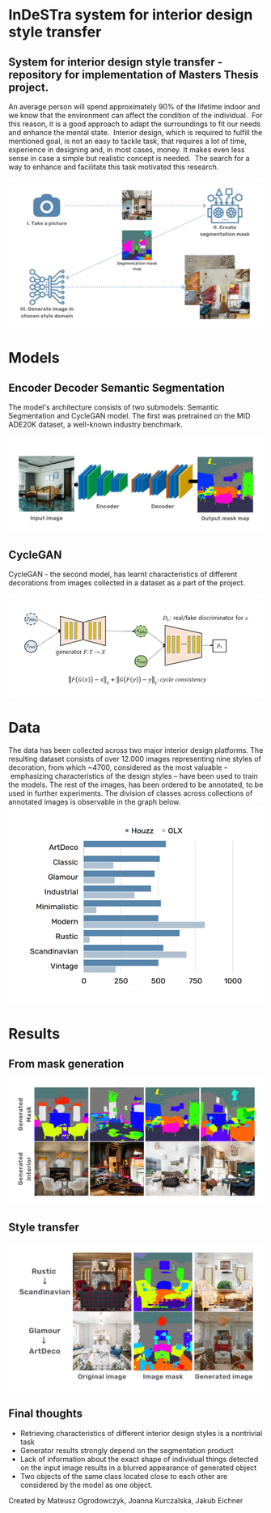# InDeSTra system for interior design style transfer
## System for interior design style transfer - repository for implementation of Masters Thesis project. 


An average person will spend approximately 90% of the lifetime indoor and we know that the environment can affect the condition of the individual. ​
For this reason, it is a good approach to adapt the surroundings to fit our needs and enhance the mental state. ​
​Interior design, which is required to fulfill the mentioned goal, is not an easy to tackle task, that requires a lot of time, experience in designing and, in most cases, money. It makes even less sense in case a simple but realistic concept is needed. ​
​The search for a way to enhance and facilitate this task motivated this research.​

![alt text](imgs/process_flow.png "Process flow")


# Models

## Encoder Decoder Semantic Segmentation
The model's architecture consists of two submodels: Semantic Segmentation and CycleGAN model. The first was pretrained on the MID ADE20K dataset, a well-known industry benchmark. 

![model enc-dec](imgs/model_enc-dec.png "Encoder decoder architecture")

## CycleGAN
CycleGAN - the second model, has learnt characteristics of different decorations from images collected in a dataset as a part of the project.

![model disc](imgs/model_gan.png "GAN Architecture")


# Data
The data has been collected across two major interior design platforms. The resulting dataset consists of over 12.000 images representing nine styles of decoration, from which ~4700, considered as the most valuable – emphasizing characteristics of the design styles – have been used to train the models. 
The rest of the images, has been ordered to be annotated, to be used in further experiments. 
The division of classes across collections of annotated images is observable in the graph below.
![images data](imgs/data_chart.png "Data collection")



# Results
## From mask generation
![results mask](imgs/results_mask.png "Results from masks")
## Style transfer
![results full](imgs/result_styles.png "Style transfer results")


## Final thoughts
 - Retrieving characteristics of different interior design styles is a nontrivial task​
 - Generator results strongly depend on the segmentation product
 - Lack of information about the exact shape of individual things detected on the input image results in a blurred appearance of generated object 
 - Two objects of the same class located close to each other are considered by the model as one object.




Created by Mateusz Ogrodowczyk, Joanna Kurczalska, Jakub Eichner
